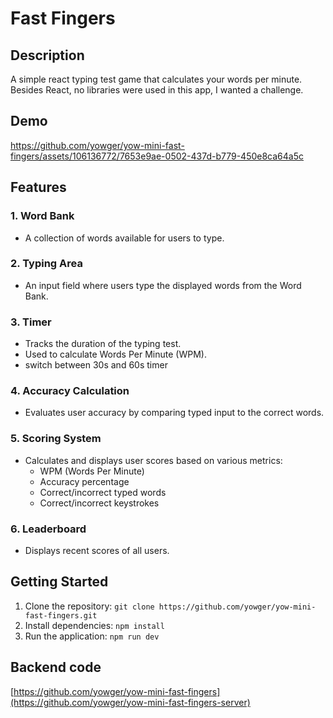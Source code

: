 # Fast Fingers

## Description
A simple react typing test game that calculates your words per minute. Besides React, no libraries were used in this app, I wanted a challenge.

## Demo

https://github.com/yowger/yow-mini-fast-fingers/assets/106136772/7653e9ae-0502-437d-b779-450e8ca64a5c

## Features

### 1. Word Bank
- A collection of words available for users to type.

### 2. Typing Area
- An input field where users type the displayed words from the Word Bank.

### 3. Timer
- Tracks the duration of the typing test.
- Used to calculate Words Per Minute (WPM).
- switch between 30s and 60s timer

### 4. Accuracy Calculation
- Evaluates user accuracy by comparing typed input to the correct words.

### 5. Scoring System
- Calculates and displays user scores based on various metrics:
  - WPM (Words Per Minute)
  - Accuracy percentage
  - Correct/incorrect typed words
  - Correct/incorrect keystrokes
  
### 6. Leaderboard
- Displays recent scores of all users.

## Getting Started
1. Clone the repository: `git clone https://github.com/yowger/yow-mini-fast-fingers.git`
2. Install dependencies: `npm install`
3. Run the application: `npm run dev`

## Backend code
[https://github.com/yowger/yow-mini-fast-fingers](https://github.com/yowger/yow-mini-fast-fingers-server)


